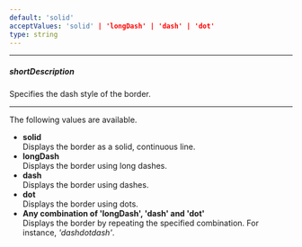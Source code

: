 ```yaml
---
default: 'solid'
acceptValues: 'solid' | 'longDash' | 'dash' | 'dot'
type: string
---
```

---
##### shortDescription
Specifies the dash style of the border.

---
The following values are available.

* **solid**   
Displays the border as a solid, continuous line.
* **longDash**    
Displays the border using long dashes.
* **dash**   
Displays the border using dashes.
* **dot**   
Displays the border using dots.
* **Any combination of 'longDash', 'dash' and 'dot'**  
Displays the border by repeating the specified combination. For instance, *'dashdotdash'*.